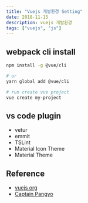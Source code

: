 ```yaml
---
title: "Vuejs 개발환경 Setting"
date: 2018-11-15
description: vuejs 개발환경
tags: ["vuejs", "js"]
---
```


## webpack cli install

```bash
npm install -g @vue/cli

# or
yarn global add @vue/cli

# run create vue project
vue create my-project
```

## vs code plugin

- vetur
- emmit
- TSLint
- Material Icon Theme
- Material Theme

## Reference

- [vuejs org](https://vuejs.org)
- [Captain Pangyo](https://joshua1988.github.io/tech/)
